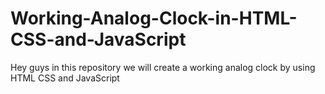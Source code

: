 # Working-Analog-Clock-in-HTML-CSS-and-JavaScript
Hey guys in this repository we will create a working analog clock by using HTML CSS and JavaScript 
